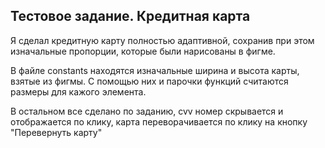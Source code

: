 ## Тестовое задание. Кредитная карта

Я сделал кредитную карту полностью адаптивной, сохранив при этом изначальные пропорции, которые были нарисованы в фигме. 

В файле constants находятся изначальные ширина и высота карты, взятые из фигмы. С помощью них и парочки функций считаются размеры для кажого элемента. 

В остальном все сделано по заданию, cvv номер скрывается и отображается по клику, карта переворачивается по клику на кнопку "Перевернуть карту"

